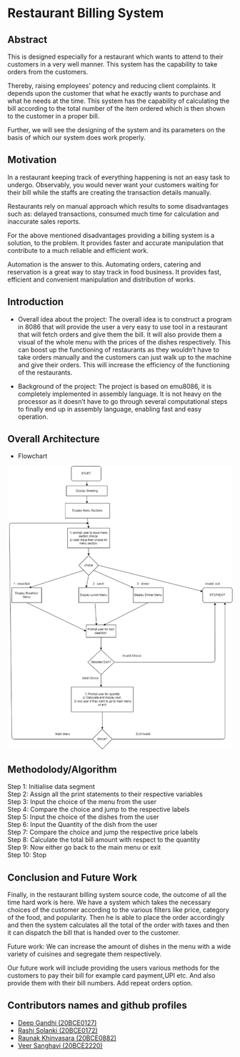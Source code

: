# Restaurant Billing System

## Abstract
This is designed especially for a restaurant which wants to attend to their customers in a very well manner. This system has the capability to take orders from the customers.

Thereby, raising employees’ potency and reducing client complaints. It depends upon the customer that what he exactly wants to purchase and what he needs at the time. This system has the capability of calculating the bill according to the total number of the item ordered which is then shown to the customer in a proper bill.

Further, we will see the designing of the system and its parameters on the basis of which our system does work properly.

## Motivation
In a restaurant keeping track of everything happening is not an easy task to undergo. Observably, you would never want your customers waiting for their bill while the staffs are creating the transaction details manually.

Restaurants rely on manual approach which results to some disadvantages such as: delayed transactions, consumed much time for calculation and inaccurate sales reports.

For the above mentioned disadvantages providing a billing system is a solution, to the problem. It provides faster and accurate manipulation that contribute to a much reliable and efficient work.

Automation is the answer to this. Automating orders, catering and reservation is a great way to stay track in food business. It provides fast, efficient and convenient manipulation and distribution of works.


## Introduction
- Overall idea about the project: 
The overall idea is to construct a program in 8086 that will provide the user a very easy to use tool in a restaurant that will fetch orders and give them the bill. It will also provide them a visual of the whole menu with the prices of the dishes respectively. This can boost up the functioning of restaurants as they wouldn’t have to take orders manually and the customers can just walk up to the machine and give their orders. This will increase the efficiency of the functioning of the restaurants.

- Background of the project:
The project is based on emu8086, it is completely implemented in assembly language. It is not heavy on the processor as it doesn’t have to go through several computational steps to finally end up in assembly language, enabling fast and easy operation.

## Overall Architecture

- Flowchart

![alt text](https://raw.githubusercontent.com/deepg7/RestaurantBillingSystem-8086/main/flowchart.png)

## Methodolody/Algorithm
Step 1: Initialise data segment<br />
Step 2: Assign all the print statements to their respective variables <br />
Step 3: Input the choice of the menu from the user <br />
Step 4: Compare the choice and jump to the respective labels <br />
Step 5: Input the choice of the dishes from the user <br />
Step 6: Input the Quantity of the dish from the user <br />
Step 7: Compare the choice and jump the respective price labels <br />
Step 8: Calculate the total bill amount with respect to the quantity <br />
Step 9: Now either go back to the main menu or exit <br />
Step 10: Stop <br />

## Conclusion and Future Work
Finally, in the restaurant billing system source code, the outcome of all the time hard work is here. We have a system which takes the necessary choices of the customer according to the various filters like price, category of the food, and popularity. Then he is able to place the order accordingly and then the system calculates all the total of the order with taxes and then it can dispatch the bill that is handed over to the customer. 

Future work: 
We can  increase the amount of dishes in the menu with a wide variety of cuisines and segregate them respectively.

Our future work will include providing the users various methods for the customers to pay their bill for example card payment,UPI etc. And also provide them with their bill numbers. Add repeat orders option.

## Contributors names and github profiles

- [Deep Gandhi (20BCE0127)](https://github.com/deepg7)
- [Rashi Solanki (20BCE0172)](https://github.com/rashisolanki)
- [Raunak Khinvasara (20BCE0882)](https://github.com/Khivvi)
- [Veer Sanghavi (20BCE2220)](https://github.com/veer64)
